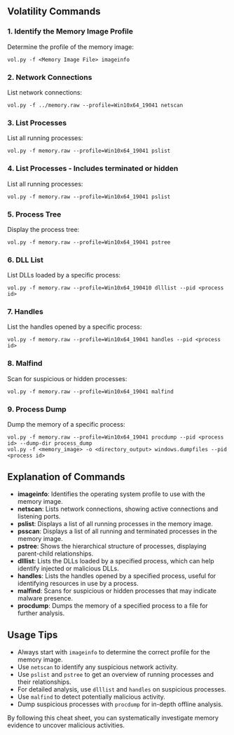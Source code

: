 ## Volatility Commands

### 1. Identify the Memory Image Profile
Determine the profile of the memory image:
```
vol.py -f <Memory Image File> imageinfo
```

### 2. Network Connections
List network connections:
```
vol.py -f ../memory.raw --profile=Win10x64_19041 netscan
```

### 3. List Processes
List all running processes:
```
vol.py -f memory.raw --profile=Win10x64_19041 pslist
```

### 4. List Processes - Includes terminated or hidden 
List all running processes:
```
vol.py -f memory.raw --profile=Win10x64_19041 pslist
```

### 5. Process Tree
Display the process tree:
```
vol.py -f memory.raw --profile=Win10x64_19041 pstree
```

### 6. DLL List
List DLLs loaded by a specific process:
```
vol.py -f memory.raw --profile=Win10x64_190410 dlllist --pid <process id>
```

### 7. Handles
List the handles opened by a specific process:
```
vol.py -f memory.raw --profile=Win10x64_19041 handles --pid <process id>
```

### 8. Malfind
Scan for suspicious or hidden processes:
```
vol.py -f memory.raw --profile=Win10x64_19041 malfind
```

### 9. Process Dump
Dump the memory of a specific process:
```
vol.py -f memory.raw --profile=Win10x64_19041 procdump --pid <process id> --dump-dir process_dump
vol.py -f <memory_image> -o <directory_output> windows.dumpfiles --pid <process id>
```


## Explanation of Commands

- **imageinfo**: Identifies the operating system profile to use with the memory image.
- **netscan**: Lists network connections, showing active connections and listening ports.
- **pslist**: Displays a list of all running processes in the memory image.
- **psscan**: Displays a list of all running and terminated processes in the memory image.
- **pstree**: Shows the hierarchical structure of processes, displaying parent-child relationships.
- **dlllist**: Lists the DLLs loaded by a specified process, which can help identify injected or malicious DLLs.
- **handles**: Lists the handles opened by a specified process, useful for identifying resources in use by a process.
- **malfind**: Scans for suspicious or hidden processes that may indicate malware presence.
- **procdump**: Dumps the memory of a specified process to a file for further analysis.

## Usage Tips

- Always start with `imageinfo` to determine the correct profile for the memory image.
- Use `netscan` to identify any suspicious network activity.
- Use `pslist` and `pstree` to get an overview of running processes and their relationships.
- For detailed analysis, use `dlllist` and `handles` on suspicious processes.
- Use `malfind` to detect potentially malicious activity.
- Dump suspicious processes with `procdump` for in-depth offline analysis.

By following this cheat sheet, you can systematically investigate memory evidence to uncover malicious activities.
